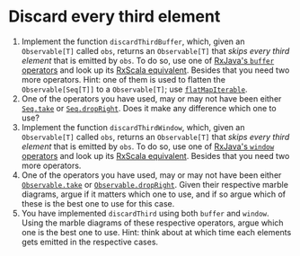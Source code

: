 Discard every third element
===========================

1. Implement the function `discardThirdBuffer`, which, given an `Observable[T]` called `obs`, returns an `Observable[T]` that *skips every third element* that is emitted by `obs`. To do so, use one of [RxJava's `buffer` operators] and look up its [RxScala equivalent]. Besides that you need two more operators. Hint: one of them is used to flatten the `Observable[Seq[T]]` to a `Observable[T]`; use [`flatMapIterable`].
2. One of the operators you have used, may or may not have been either [`Seq.take`] or [`Seq.dropRight`]. Does it make any difference which one to use?
3. Implement the function `discardThirdWindow`, which, given an `Observable[T]` called `obs`, returns an `Observable[T]` that *skips every third element* that is emitted by `obs`. To do so, use one of [RxJava's `window` operators] and look up its [RxScala equivalent]. Besides that you need two more operators.
4. One of the operators you have used, may or may not have been either [`Observable.take`] or [`Observable.dropRight`]. Given their respective marble diagrams, argue if it matters which one to use, and if so argue which of these is the best one to use for this case.
5. You have implemented `discardThird` using both `buffer` and `window`. Using the marble diagrams of these respective operators, argue which one is the best one to use. Hint: think about at which time each elements gets emitted in the respective cases.

[RxJava's `buffer` operators]: http://reactivex.io/RxJava/javadoc/rx/Observable.html#buffer(rx.functions.Func0)
[RxScala equivalent]: http://reactivex.io/rxscala/comparison.html
[`flatMapIterable`]: http://reactivex.io/RxJava/javadoc/rx/Observable.html#flatMapIterable(rx.functions.Func1)
[`Seq.take`]: http://www.scala-lang.org/api/current/index.html#scala.collection.Seq@take(n:Int):Repr
[`Seq.dropRight`]: http://www.scala-lang.org/api/current/index.html#scala.collection.Seq@dropRight(n:Int):Repr
[RxJava's `window` operators]: http://reactivex.io/RxJava/javadoc/rx/Observable.html#window(rx.functions.Func0)
[`Observable.take`]: http://reactivex.io/rxscala/scaladoc/index.html#rx.lang.scala.Observable@take(n:Int):rx.lang.scala.Observable[T]
[`Observable.dropRight`]: http://reactivex.io/rxscala/scaladoc/index.html#rx.lang.scala.Observable@dropRight(n:Int):rx.lang.scala.Observable[T]
